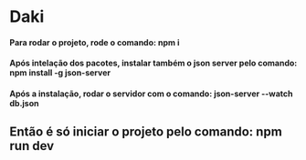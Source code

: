# Daki 

#### Para rodar o projeto, rode o comando: npm i
#### Após intelação dos pacotes, instalar também o json server pelo comando: npm install -g json-server
#### Após a instalação, rodar o servidor com o comando: json-server --watch db.json

## Então é só iniciar o projeto pelo comando: npm run dev
